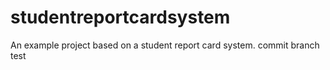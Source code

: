 # studentreportcardsystem
An example project based on a student report card system.
commit branch test
